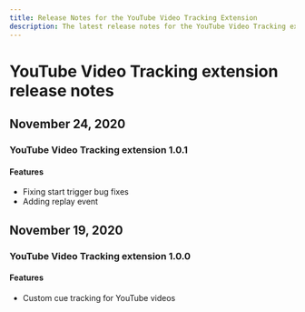 ```yaml
---
title: Release Notes for the YouTube Video Tracking Extension
description: The latest release notes for the YouTube Video Tracking extension in Adobe Experience Platform Launch.
---
```


# YouTube Video Tracking extension release notes

## November 24, 2020

### YouTube Video Tracking extension 1.0.1

#### Features

* Fixing start trigger bug fixes
* Adding replay event

## November 19, 2020

### YouTube Video Tracking extension 1.0.0

#### Features

* Custom cue tracking for YouTube videos

